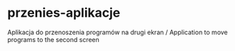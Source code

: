 # przenies-aplikacje
Aplikacja do przenoszenia programów na drugi ekran / Application to move programs to the second screen
